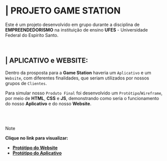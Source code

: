 # | PROJETO GAME STATION
Este é um projeto desenvolvido em grupo durante a disciplina de **EMPREENDEDORISMO** na instituição de ensino **UFES** - Universidade Federal do Espírito Santo.

<br/>

## | APLICATIVO e WEBSITE:
Dentro da prosposta para a **Game Station** haveria um `Aplicativo` e um `Website`, com diferentes finalidades, que seriam utilizados por nossos grupos de `Clientes`.

Para simular nosso `Produto Final` foi desenvolvido um `Protótipo`/`Wireframe`, por meio de **HTML**, **CSS** e **JS**, demonstrando como seria o funcionamento do nosso **Aplicativo** e do nosso **Website**.

<br/><br/>

> [!NOTE]
> **Clique no link para visualizar:**
> - **[Protótipo do Website](https://joaovictorrr-github.github.io/Game-Station/WebSite/index.html)**
> - **[Protótipo do Aplicativo](https://joaovictorrr-github.github.io/Game-Station/Html/index.html)**
